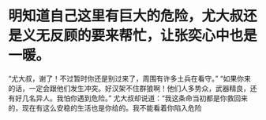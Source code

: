# 明知道自己这里有巨大的危险，尤大叔还是义无反顾的要来帮忙，让张奕心中也是一暖。
“尤大叔，谢了！不过暂时你还是别过来了，周围有许多土兵在看守。”
“如果你来的话，一定会跟他们发生冲突。好汉架不住群狼啊！他们人多势众，武器精良，还有好几名异人。我怕你遇到危险。”
尤大叔却说道：“我这条命当初都是你救回来的，现在有这么安稳的生活也是你给的。我不能看着你陷入危险

